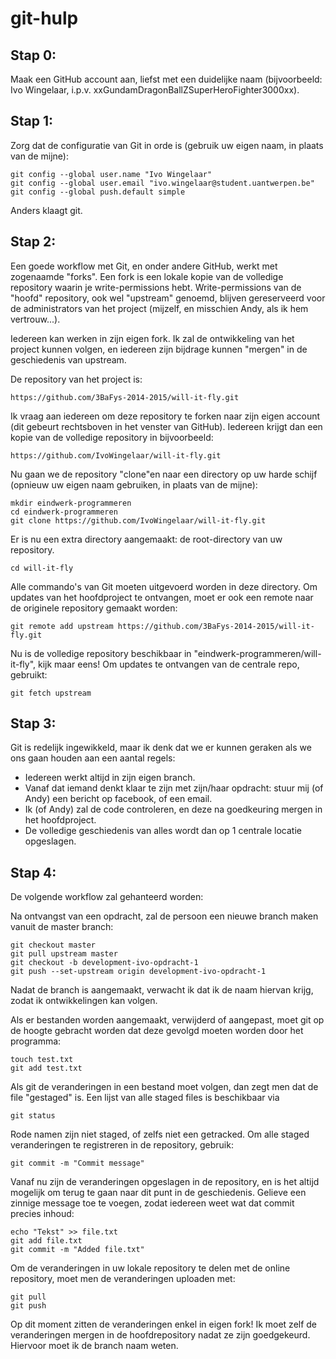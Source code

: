 # git-hulp

## Stap 0:

Maak een GitHub account aan, liefst met een duidelijke naam (bijvoorbeeld: Ivo Wingelaar, i.p.v. xxGundamDragonBallZSuperHeroFighter3000xx).

## Stap 1:

Zorg dat de configuratie van Git in orde is (gebruik uw eigen naam, in plaats van de mijne):

```
git config --global user.name "Ivo Wingelaar"
git config --global user.email "ivo.wingelaar@student.uantwerpen.be"
git config --global push.default simple
```

Anders klaagt git.

## Stap 2:

Een goede workflow met Git, en onder andere GitHub, werkt met zogenaamde "forks". Een fork is een lokale kopie van de volledige repository waarin je write-permissions hebt. Write-permissions van de "hoofd" repository, ook wel "upstream" genoemd, blijven gereserveerd voor de administrators van het project (mijzelf, en misschien Andy, als ik hem vertrouw...).

Iedereen kan werken in zijn eigen fork. Ik zal de ontwikkeling van het project kunnen volgen, en iedereen zijn bijdrage kunnen "mergen" in de geschiedenis van upstream.

De repository van het project is:

```
https://github.com/3BaFys-2014-2015/will-it-fly.git
```

Ik vraag aan iedereen om deze repository te forken naar zijn eigen account (dit gebeurt rechtsboven in het venster van GitHub). Iedereen krijgt dan een kopie van de volledige repository in bijvoorbeeld:

```
https://github.com/IvoWingelaar/will-it-fly.git
```

Nu gaan we de repository "clone"en naar een directory op uw harde schijf (opnieuw uw eigen naam gebruiken, in plaats van de mijne):

```
mkdir eindwerk-programmeren
cd eindwerk-programmeren
git clone https://github.com/IvoWingelaar/will-it-fly.git
```

Er is nu een extra directory aangemaakt: de root-directory van uw repository.

```
cd will-it-fly
```

Alle commando's van Git moeten uitgevoerd worden in deze directory. Om updates van het hoofdproject te ontvangen, moet er ook een remote naar de originele repository gemaakt worden:

```
git remote add upstream https://github.com/3BaFys-2014-2015/will-it-fly.git
```

Nu is de volledige repository beschikbaar in "eindwerk-programmeren/will-it-fly", kijk maar eens! Om updates te ontvangen van de centrale repo, gebruikt:

```
git fetch upstream
```

## Stap 3:

Git is redelijk ingewikkeld, maar ik denk dat we er kunnen geraken als we ons gaan houden aan een aantal regels:

+ Iedereen werkt altijd in zijn eigen branch.
+ Vanaf dat iemand denkt klaar te zijn met zijn/haar opdracht: stuur mij (of Andy) een bericht op facebook, of een email.
+ Ik (of Andy) zal de code controleren, en deze na goedkeuring mergen in het hoofdproject.
+ De volledige geschiedenis van alles wordt dan op 1 centrale locatie opgeslagen.

## Stap 4:

De volgende workflow zal gehanteerd worden:

Na ontvangst van een opdracht, zal de persoon een nieuwe branch maken vanuit de master branch:

```
git checkout master
git pull upstream master
git checkout -b development-ivo-opdracht-1
git push --set-upstream origin development-ivo-opdracht-1
```

Nadat de branch is aangemaakt, verwacht ik dat ik de naam hiervan krijg, zodat ik ontwikkelingen kan volgen.

Als er bestanden worden aangemaakt, verwijderd of aangepast, moet git op de hoogte gebracht worden dat deze gevolgd moeten worden door het programma:

```
touch test.txt
git add test.txt
```

Als git de veranderingen in een bestand moet volgen, dan zegt men dat de file "gestaged" is. Een lijst van alle staged files is beschikbaar via

```
git status
```

Rode namen zijn niet staged, of zelfs niet een getracked. Om alle staged veranderingen te registreren in de repository, gebruik:

```
git commit -m "Commit message"
```

Vanaf nu zijn de veranderingen opgeslagen in de repository, en is het altijd mogelijk om terug te gaan naar dit punt in de geschiedenis. Gelieve een zinnige message toe te voegen, zodat iedereen weet wat dat commit precies inhoud:

```
echo "Tekst" >> file.txt
git add file.txt
git commit -m "Added file.txt"
```

Om de veranderingen in uw lokale repository te delen met de online repository, moet men de veranderingen uploaden met:

```
git pull
git push
```

Op dit moment zitten de veranderingen enkel in eigen fork! Ik moet zelf de veranderingen mergen in de hoofdrepository nadat ze zijn goedgekeurd. Hiervoor moet ik de branch naam weten.